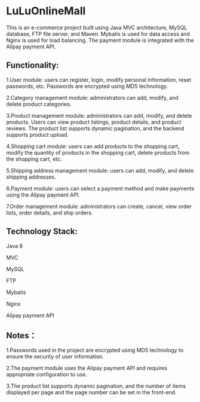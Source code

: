 LuLuOnlineMall
======
This is an e-commerce project built using Java MVC architecture, MySQL database, FTP file server, and Maven. 
Mybatis is used for data access and Nginx is used for load balancing. The payment module is integrated with the Alipay payment API.

Functionality:
----
1.User module: users can register, login, modify personal information, reset passwords, etc. Passwords are encrypted using MD5 technology.

2.Category management module: administrators can add, modify, and delete product categories.

3.Product management module: administrators can add, modify, and delete products. Users can view product listings, product details, and product reviews. The product list supports dynamic pagination, and the backend supports product upload.

4.Shopping cart module: users can add products to the shopping cart, modify the quantity of products in the shopping cart, delete products from the shopping cart, etc.

5.Shipping address management module: users can add, modify, and delete shipping addresses.

6.Payment module: users can select a payment method and make payments using the Alipay payment API.

7.Order management module: administrators can create, cancel, view order lists, order details, and ship orders.

Technology Stack:
----
Java 8

MVC

MySQL

FTP

Mybatis

Nginx

Alipay payment API

Notes：
----
1.Passwords used in the project are encrypted using MD5 technology to ensure the security of user information.

2.The payment module uses the Alipay payment API and requires appropriate configuration to use.

3.The product list supports dynamic pagination, and the number of items displayed per page and the page number can be set in the front-end.
